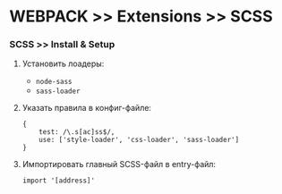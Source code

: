 # WEBPACK >> Extensions >> SCSS

### SCSS >> Install & Setup
1. Установить лоадеры:
    - `node-sass` 
    - `sass-loader`
1. Указать правила в конфиг-файле:

    ```
    {
        test: /\.s[ac]ss$/,
        use: ['style-loader', 'css-loader', 'sass-loader']
    }
    ```
1. Импортировать главный SCSS-файл в entry-файл:

    ```
    import '[address]'
    ``` 